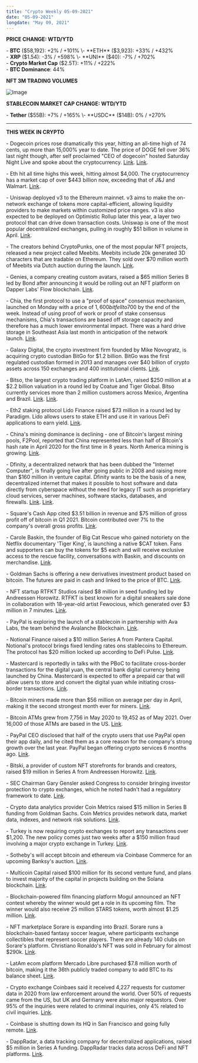 ```yaml
---
title: "Crypto Weekly 05-09-2021"
date: "05-09-2021"
longdate: "May 09, 2021"
---
```


**PRICE CHANGE: WTD/YTD**

\- **BTC** ($58,192): +2% / +101%  
\- **ETH** ($3,923): +33% / +432%  
\- **XRP** ($1.54): -3% / +598%  
\- **UNI** ($40): -7% / +702%  
\- **Crypto Market Cap** ($2.5T): +11% / +222%   
\- **BTC Dominance**: 44%  


**NFT 3M TRADING VOLUMES**

![Image](/images/05-09-2021-1.png)


**STABLECOIN MARKET CAP CHANGE: WTD/YTD**

\- **Tether** ($55B): +7% / +165%  
\- **USDC** ($14B): 0% / +270%



---

**THIS WEEK IN CRYPTO**

\- Dogecoin prices rose dramatically this year, hitting an all-time high of 74 cents, up more than 15,000% year to date. The price of DOGE fell over 36% last night though, after self proclaimed "CEO of dogecoin" hosted Saturday Night Live and spoke about the cryptocurrency. [Link](https://www.reuters.com/technology/dogecoin-spotlight-cryptocurrency-backer-musk-makes-snl-appearance-2021-05-07/). [Link](https://www.coindesk.com/dogecoin-falls-as-musk-underwhelms-and-reality-intrudes).   
  
\- Eth hit all time highs this week, hitting almost $4,000. The cryptocurrency has a market cap of over $443 billion now, exceeding that of J&J and Walmart. [Link](https://www.coindesk.com/ether-sets-new-all-time-high-of-more-than-3-8k).   
  
\- Uniswap deployed v3 to the Ethereum mainnet. v3 aims to make the on-network exchange of tokens more capital-efficient, allowing liquidity providers to make markets within customized price ranges. v3 is also expected to be deployed on Optimistic Rollup later this year, a layer two protocol that can drive down transaction costs. Uniswap is one of the most popular decentralized exchanges, pulling in roughly $51 billion in volume in April. [Link](https://www.theblockcrypto.com/linked/103877/decentralized-exchange-protocol-uniswap-v3-goes-live-on-ethereum).   
  
\- The creators behind CryptoPunks, one of the most popular NFT projects, released a new project called Meebits. Meebits include 20k generated 3D characters that are tradable on Ethereum. They sold over $70 million worth of Meebits via Dutch auction during the launch. [Link](https://techcrunch.com/2021/05/03/cryptopunks-maker-larva-labs-launches-their-new-nft-project-meebits/).   
  
\- Genies, a company creating custom avatars, raised a $65 million Series B led by Bond after announcing it would be rolling out an NFT platform on Dapper Labs' Flow blockchain. [Link](https://techcrunch.com/2021/05/03/avatar-startup-genies-scores-65-million-in-funding-round-led-by-mary-meekers-bond/).   
  
\- Chia, the first protocol to use a "proof of space" consensus mechanism, launched on Monday with a price of $1,600 bit fell to $700 by the end of the week. Instead of using proof of work or proof of stake consensus mechanisms, Chia's transactions are based off storage capacity and therefore has a much lower environmental impact. There was a hard drive storage in Southeast Asia last month in anticipation of the network launch. [Link](http:).   
  
\- Galaxy Digital, the crypto investment firm founded by Mike Novogratz, is acquiring crypto custodian BitGo for $1.2 billion. BitGo was the first regulated custodian formed in 2013 and manages over $40 billion of crypto assets across 150 exchanges and 400 institutional clients. [Link](https://bitcoinwarrior.net/2021/05/breaking-galaxy-digital-to-acquire-leading-crypto-custodian-bitgo-for-1-2-billion/).   
  
\- Bitso, the largest crypto trading platform in LatAm, raised $250 million at a $2.2 billion valuation in a round led by Coatue and Tiger Global. Bitso currently services more than 2 million customers across Mexico, Argentina and Brazil. [Link](https://www.forbes.com/sites/ninabambysheva/2021/05/05/mexican-bitcoin-exchange-bitso-raises-250-million-becomes-latin-americas-first-crypto-unicorn/?sh=613c396664af). [Link](https://www.theblockcrypto.com/linked/103844/tiger-global-and-coatue-back-bitso-in-250-million-series-c).   
  
\- Eth2 staking protocol Lido Finance raised $73 million in a round led by Paradigm. Lido allows users to stake ETH and use it in various DeFi applications to earn yield. [Link](https://www.theblockcrypto.com/linked/103874/eth2-staking-protocol-lido-raises-73-million-paradigm).   
  
\- China's mining dominance is declining - one of Bitcoin's largest mining pools, F2Pool, reported that China represented less than half of Bitcoin's hash rate in April 2020 for the first time in 8 years. North America mining is growing. [Link](https://cointelegraph.com/news/signs-the-bitcoin-hashrate-is-starting-to-move-away-from-china).   
  
\- Dfinity, a decentralized network that has been dubbed the "Internet Computer", is finally going live after going public in 2008 and raising more than $160 million in venture capital. Dfinity wants to be the basis of a new, decentralized internet that makes it possible to host software and data directly from cyberspace without the need for legacy IT such as proprietary cloud services, server machines, software stacks, databases, and firewalls. [Link](https://www.theblockcrypto.com/linked/104146/dfinity-launches-internet-computer). [Link](https://www.cryptoninjas.net/2021/05/07/dfinity-foundation-launches-its-blockchain-powered-internet-computer/).   
  
\- Square's Cash App cited $3.51 billion in revenue and $75 million of gross profit off of bitcoin in Q1 2021. Bitcoin contributed over 7% to the company's overall gross profits. [Link](https://dailyhodl.com/2021/05/06/number-of-bitcoin-atms-explode-worldwide-in-new-sign-of-adoption/).   
  
\- Carole Baskin, the founder of Big Cat Rescue who gained notoriety on the Netflix documentary 'Tiger King', is launching a native $CAT token. Fans and supporters can buy the tokens for $5 each and will receive exclusive access to the rescue facility, conversations with Baskin, and discounts on merchandise. [Link](https://www.kiro7.com/news/trending/tiger-kings-carole-baskin-issues-cat-cryptocurrency/BXX3ZMCAEVHRHHCI6SVNYW47HQ/).   
  
\- Goldman Sachs is offering a new derivatives investment product based on bitcoin. The futures are paid in cash and linked to the price of BTC. [Link](https://en.cryptonomist.ch/2021/05/07/goldman-sachs-derivatives-on-bitcoin/).   
  
\- NFT startup RTFKT Studios raised $8 million in seed funding led by Andreessen Horowitz. RTFKT is best known for a digital sneakers sale done in collaboration with 18-year-old artist Fewocious, which generated over $3 million in 7 minutes. [Link](https://www.theblockcrypto.com/linked/103837/nft-startup-rtfkt-8-million-seed-a16z).   
  
\- PayPal is exploring the launch of a stablecoin in partnership with Ava Labs, the team behind the Avalanche Blockchain. [Link](https://www.theblockcrypto.com/post/103617/paypal-has-held-exploratory-talks-about-launching-a-stablecoin-sources).   
  
\- Notional Finance raised a $10 million Series A from Pantera Capital. Notional's protocol brings fixed lending rates ons stablecoins to Ethereum. The protocol has $20 million locked up according to DeFi Pulse. [Link](https://www.forbes.com/sites/nicholasgans/2021/05/05/coinbase-backed-defi-protocol-notional-finance-attracts-10m-funding-round-led-by-pantera-capital/?sh=80c05734530f).   
  
\- Mastercard is reportedly in talks with the PBoC to facilitate cross-border transactions for the digital yuan, the central bank digital currency being launched by China. Mastercard is expected to offer a prepaid car that will allow users to store and convert the digital yuan while initiating cross-border transactions. [Link](https://bitcoinwarrior.net/2021/05/mastercard-in-talks-with-chinas-central-bank-to-support-global-digital-yuan-transactions/).   
  
\- Bitcoin miners made more than $56 million on average per day in April, making it the second strongest month ever for miners. [Link](https://bitcoinmagazine.com/business/bitcoin-miners-made-1-7-billion-in-april).   
  
\- Bitcoin ATMs grew from 7,756 in May 2020 to 19,452 as of May 2021. Over 16,000 of those ATMs are based in the US. [Link](https://dailyhodl.com/2021/05/06/number-of-bitcoin-atms-explode-worldwide-in-new-sign-of-adoption/).   
  
\- PayPal CEO disclosed that half of the crypto users that use PayPal open their app daily, and he cited them as a core reason for the company's strong growth over the last year. PayPal began offering crypto services 6 months ago. [Link](https://bitcoinwarrior.net/2021/05/paypal-ceo-praises-crypto-after-surpassing-q1-earnings-expectations/).   
  
\- Bitski, a provider of custom NFT storefronts for brands and creators, raised $19 million in Series A from Andreessen Horowitz. [Link](https://techcrunch.com/2021/05/06/bitski-raises-19-million-from-a16z-to-become-the-shopify-for-nfts/).   
  
\- SEC Chairman Gary Gensler asked Congress to consider bringing investor protection to crypto exchanges, which he noted hadn't had a regulatory framework to date. [Link](https://www.theblockcrypto.com/linked/104097/sec-gensler-crypto-exchanges-investor-protection).   
  
\- Crypto data analytics provider Coin Metrics raised $15 million in Series B funding from Goldman Sachs. Coin Metrics provides network data, market data, indexes, and network risk solutions. [Link](https://bitcoinist.com/coin-metrics-raises-15m-series-b-funding-led-by-goldman-sachs/).   
  
\- Turkey is now requiring crypto exchanges to report any transactions over $1,200. The new policy comes just two weeks after a $150 million fraud involving a major crypto exchange in Turkey. [Link](https://cointelegraph.com/news/turkish-government-to-track-crypto-transactions-over-1-200).   
  
\- Sotheby's will accept bitcoin and ethereum via Coinbase Commerce for an upcoming Banksy's auction. [Link](https://blog.coinbase.com/coinbase-commerce-enables-crypto-payments-for-sothebys-16cd4a41a52d).   
  
\- Multicoin Capital raised $100 million for its second venture fund, and plans to invest majority of the capital in projects building on the Solana blockchain. [Link](https://decrypt.co/69849/multicoin-capital-100m-crypto-fund-solana-defi).   
  
\- Blockchain-powered film financing platform Mogul announced an NFT contest whereby the winner would get a role in its upcoming film. The winner would also receive 25 million STARS tokens, worth almost $1.25 million. [Link](https://bitcoinist.com/mogul-is-offering-a-movie-role-and-1-25-million-to-its-nft-contest-winner/).   
  
\- NFT marketplace Sorare is expanding into Brazil. Sorare runs a blockchain-based fantasy soccer league, where participants exchange collectibles that represent soccer players. There are already 140 clubs on Sorare's platform. Christiano Ronaldo's NFT was sold in February for almost $290k. [Link](https://en.cryptonomist.ch/2021/05/07/sorare-brazil-atletico-mineiro/).     
  
\- LatAm ecom platform Mercado Libre purchased $7.8 million worth of bitcoin, making it the 36th publicly traded company to add BTC to its balance sheet. [Link](https://tokenhell.com/e-commerce-platform-mercado-libre-adds-bitcoin-btc-worth-7-8m-to-its-treasury/).   
  
\- Crypto exchange Coinbaes said it received 4,227 requests for customer data in 2020 from law enforcement around the world. Over 50% of requests came from the US, but UK and Germany were also major requestors. Over 95% of the inquiries were related to criminal inquiries, only 4% related to civil inquiries. [Link](https://blog.coinbase.com/coinbase-transparency-report-h2-2020-b8ef1632c4dc).   
  
\- Coinbase is shutting down its HQ in San Francisco and going fully remote. [Link](https://tokenhell.com/coinbase-to-close-san-francisco-hq-and-go-public/).   
  
\- DappRadar, a data tracking company for decentralized applications, raised $5 million in Series A funding. DappRadar tracks data across DeFi and NFT platforms. [Link](https://www.theblockcrypto.com/linked/104229/dappradar-raises-5-million-series-a-funding).